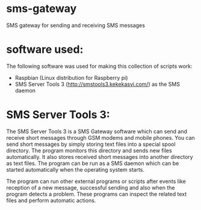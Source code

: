 # sms-gateway
SMS gateway for sending and receiving SMS messages

# software used:

The following software was used for making this collection of scripts work:

- Raspbian (Linux distribution for Raspberry pi)
- SMS Server Tools 3 (http://smstools3.kekekasvi.com/) as the SMS daemon

# SMS Server Tools 3:

The SMS Server Tools 3 is a SMS Gateway software which can send and receive short messages through GSM modems and mobile phones.
You can send short messages by simply storing text files into a special spool directory. The program monitors this directory and sends new files automatically. It also stores received short messages into another directory as text files.
The program can be run as a SMS daemon which can be started automatically when the operating system starts.

The program can run other external programs or scripts after events like reception of a new message, successful sending and also when the program detects a problem. These programs can inspect the related text files and perform automatic actions.
